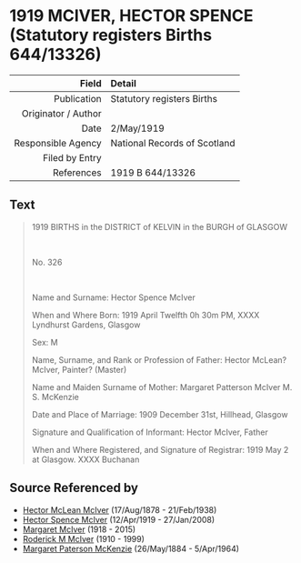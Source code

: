 ﻿---
layout: page
permalink: /sources/s43040640
---

# 1919 MCIVER, HECTOR SPENCE (Statutory registers Births 644/13326)

Field | Detail
---:|:---
Publication | Statutory registers Births
Originator / Author | 
Date | 2/May/1919
Responsible Agency | National Records of Scotland
Filed by Entry | 
References | 1919 B 644/13326

## Text

> 1919 BIRTHS in the DISTRICT of KELVIN in the BURGH of GLASGOW
>
> <br/>
>
> No. 326
>
> <br/>
>
> Name and Surname: Hector Spence McIver
>
> When and Where Born: 1919 April Twelfth 0h 30m PM, XXXX Lyndhurst Gardens, Glasgow
>
> Sex: M
>
> Name, Surname, and Rank or Profession of Father: Hector McLean? McIver, Painter? (Master)
>
> Name and Maiden Surname of Mother: Margaret Patterson McIver M. S. McKenzie
>
> Date and Place of Marriage: 1909 December 31st, Hillhead, Glasgow
>
> Signature and Qualification of Informant: Hector McIver, Father
>
> When and Where Registered, and Signature of Registrar: 1919 May 2 at Glasgow. XXXX Buchanan
>

## Source Referenced by

* [Hector McLean McIver](../people/@62168745@-hector-mclean-mciver-b1878-8-17-d1938-2-21.md) (17/Aug/1878 - 21/Feb/1938)
* [Hector Spence McIver](../people/@34334364@-hector-spence-mciver-b1919-4-12-d2008-1-27.md) (12/Apr/1919 - 27/Jan/2008)
* [Margaret McIver](../people/@24380064@-margaret-mciver-b1918-d2015.md) (1918 - 2015)
* [Roderick M McIver](../people/@90830540@-roderick-m-mciver-b1910-d1999.md) (1910 - 1999)
* [Margaret Paterson McKenzie](../people/@88610293@-margaret-paterson-mckenzie-b1884-5-26-d1964-4-5.md) (26/May/1884 - 5/Apr/1964)
